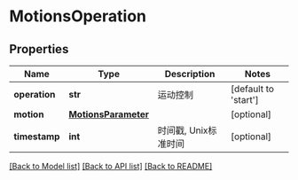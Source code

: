 # MotionsOperation

## Properties
Name | Type | Description | Notes
------------ | ------------- | ------------- | -------------
**operation** | **str** | 运动控制 | [default to 'start']
**motion** | [**MotionsParameter**](MotionsParameter.md) |  | [optional] 
**timestamp** | **int** | 时间戳, Unix标准时间 | [optional] 

[[Back to Model list]](../README.md#documentation-for-models) [[Back to API list]](../README.md#documentation-for-api-endpoints) [[Back to README]](../README.md)


